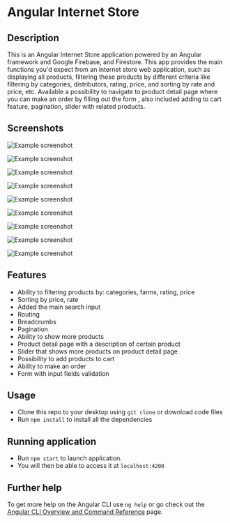 # Angular Internet Store

## Description

This is an Angular Internet Store application powered by an Angular framework and Google Firebase, and Firestore. This
app provides the main functions you'd expect from an internet store web application, such as displaying all products,
filtering these products by different criteria like filtering by categories, distributors, rating, price, and sorting by
rate and price, etc. Available a possibility to navigate to product detail page where you can make an order by filling
out the form , also included adding to cart feature, pagination, slider with related products.

## Screenshots

![Example screenshot](./src/project-pictures/image_1.png)

![Example screenshot](./src/project-pictures/image_2.png)

![Example screenshot](./src/project-pictures/image_3.png)

![Example screenshot](./src/project-pictures/image_4.png)

![Example screenshot](./src/project-pictures/image_5.png)

![Example screenshot](./src/project-pictures/image_6.png)

![Example screenshot](./src/project-pictures/image_7.png)

![Example screenshot](./src/project-pictures/image_8.png)

![Example screenshot](./src/project-pictures/image_9.png)
<!-- If you have screenshots you'd like to share, include them here. -->

## Features

- Ability to filtering products by: categories, farms, rating, price
- Sorting by price, rate
- Added the main search input
- Routing
- Breadcrumbs
- Pagination
- Ability to show more products
- Product detail page with a description of certain product
- Slider that shows more products on product detail page
- Possibility to add products to cart
- Ability to make an order
- Form with input fields validation

## Usage

- Clone this repo to your desktop using `git clone` or download code files
- Run `npm install` to install all the dependencies

## Running application

- Run `npm start` to launch application.
- You will then be able to access it at `localhost:4200`

## Further help

To get more help on the Angular CLI use `ng help` or go check out
the [Angular CLI Overview and Command Reference](https://angular.io/cli) page.
